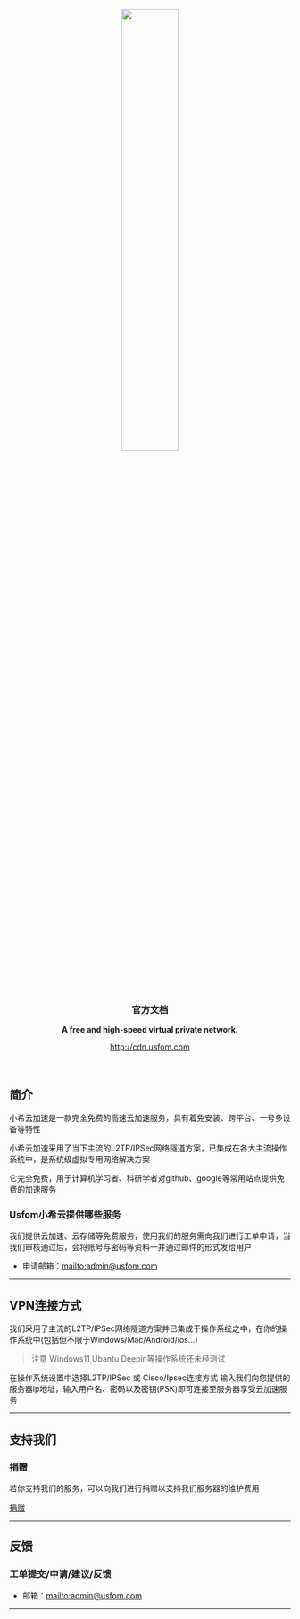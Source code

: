 <p align="center">
	<a href="http://cdn.usfom.com/"><img src="http://cdn.usfom.com/images/logo.jpg" width="45%"></a>
</p>
<h3 align="center">官方文档</h3>
<p align="center">
	<strong>A free and high-speed virtual private network.</strong>
</p>
<p align="center">
<a href="http://cdn.usfom.com">http://cdn.usfom.com</a>
</p>


<br/>



## 简介
小希云加速是一款完全免费的高速云加速服务，具有着免安装、跨平台、一号多设备等特性

小希云加速采用了当下主流的L2TP/IPSec网络隧道方案，已集成在各大主流操作系统中，是系统级虚拟专用网络解决方案

它完全免费，用于计算机学习者、科研学者对github、google等常用站点提供免费的加速服务

### Usfom小希云提供哪些服务

我们提供云加速、云存储等免费服务，使用我们的服务需向我们进行工单申请，当我们审核通过后，会将账号与密码等资料一并通过邮件的形式发给用户

- 申请邮箱：[mailto:admin@usfom.com](mailto:admin@usfom.com)


-------------------------------------------------------------------------------

## VPN连接方式

我们采用了主流的L2TP/IPSec网络隧道方案并已集成于操作系统之中，在你的操作系统中(包括但不限于Windows/Mac/Android/ios...)
> 注意
> Windows11 Ubantu Deepin等操作系统还未经测试

在操作系统设置中选择L2TP/IPSec 或 Cisco/Ipsec连接方式 输入我们向您提供的服务器ip地址，输入用户名、密码以及密钥(PSK)即可连接至服务器享受云加速服务

-------------------------------------------------------------------------------


## 支持我们

### 捐赠

若你支持我们的服务，可以向我们进行捐赠以支持我们服务器的维护费用

[捐赠](mailto:admin@usfom.com)

-------------------------------------------------------------------------------


## 反馈

### 工单提交/申请/建议/反馈

- 邮箱：[mailto:admin@usfom.com](mailto:admin@usfom.com)



-------------------------------------------------------------------------------

